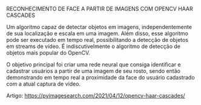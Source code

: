 RECONHECIMENTO DE FACE A PARTIR DE IMAGENS COM OPENCV HAAR CASCADES

Um algoritmo capaz de detectar objetos em imagens, independentemente de sua localização e escala em uma imagem. Além disso, esse algoritmo pode ser executado em tempo real, possibilitando a detecção de objetos em streams de vídeo. É indiscutivelmente o algoritmo de detecção de objetos mais popular do OpenCV.

O objetivo principal foi criar uma rede neural que consiga identificar e cadastrar usuários a partir de uma imagem de seu rosto, sendo então demonstrando em tempo real a proximidade da face do usuário cadastrado com a atual captura de vídeo.

Artigo: https://pyimagesearch.com/2021/04/12/opencv-haar-cascades/